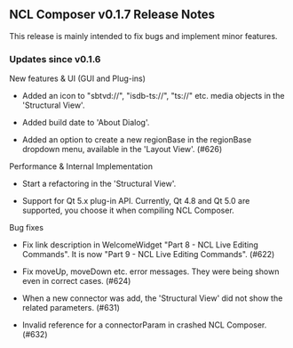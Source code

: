 ## NCL Composer v0.1.7 Release Notes

This release is mainly intended to fix bugs and implement minor features.

### Updates since v0.1.6

New features & UI (GUI and Plug-ins)

  * Added an icon to "sbtvd://", "isdb-ts://", "ts://" etc. media objects in the
    'Structural View'.

  * Added build date to 'About Dialog'.

  * Added an option to create a new regionBase in the regionBase dropdown menu,
    available in the 'Layout View'. (#626)

Performance & Internal Implementation

  * Start a refactoring in the 'Structural View'.

  * Support for Qt 5.x plug-in API. Currently, Qt 4.8 and Qt 5.0 are supported,
    you choose it when compiling NCL Composer.

Bug fixes

  * Fix link description in WelcomeWidget "Part 8 - NCL Live Editing
    Commands". It is now "Part 9 - NCL Live Editing Commands". (#622)

  * Fix moveUp, moveDown etc. error messages. They were being shown even in
    correct cases. (#624)

  * When a new connector was add, the 'Structural View' did not show the related
    parameters. (#631)

  * Invalid reference for a connectorParam in crashed NCL Composer. (#632)


